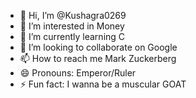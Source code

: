 - 👋 Hi, I’m @Kushagra0269
- 👀 I’m interested in Money
- 🌱 I’m currently learning C
- 💞️ I’m looking to collaborate on Google
- 📫 How to reach me Mark Zuckerberg
- 😄 Pronouns: Emperor/Ruler
- ⚡ Fun fact: I wanna be a muscular GOAT 

<!---
Kushagra0269/Kushagra0269 is a ✨ special ✨ repository because its `README.md` (this file) appears on your GitHub profile.
You can click the Preview link to take a look at your changes.
--->
